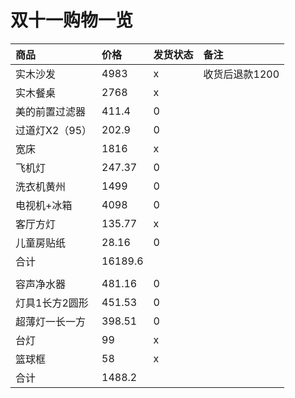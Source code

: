 # 双十一购物一览



| 商品 | 价格 | 发货状态 | 备注 |
| :--- | :--- | :--- | :--- |
| 实木沙发 | 4983 | x | 收货后退款1200 |
| 实木餐桌 | 2768 | x |  |
| 美的前置过滤器 | 411.4 | 0 |  |
| 过道灯X2（95） | 202.9 | 0 |  |
| 宽床 | 1816 | x |  |
| 飞机灯 | 247.37 | 0 |  |
| 洗衣机黄州 | 1499 | 0 |  |
| 电视机+冰箱 | 4098 | 0 |  |
| 客厅方灯 | 135.77 | x |  |
| 儿童房贴纸 | 28.16 | 0 |  |
| 合计 | 16189.6 |  |  |
|  |  |  |  |
| 容声净水器 | 481.16 | 0 |  |
| 灯具1长方2圆形 | 451.53 | 0 |  |
| 超薄灯一长一方 | 398.51 | 0 |  |
| 台灯 | 99 | x |  |
| 篮球框 | 58 | x |  |
| 合计 | 1488.2 |  |  |

### 



